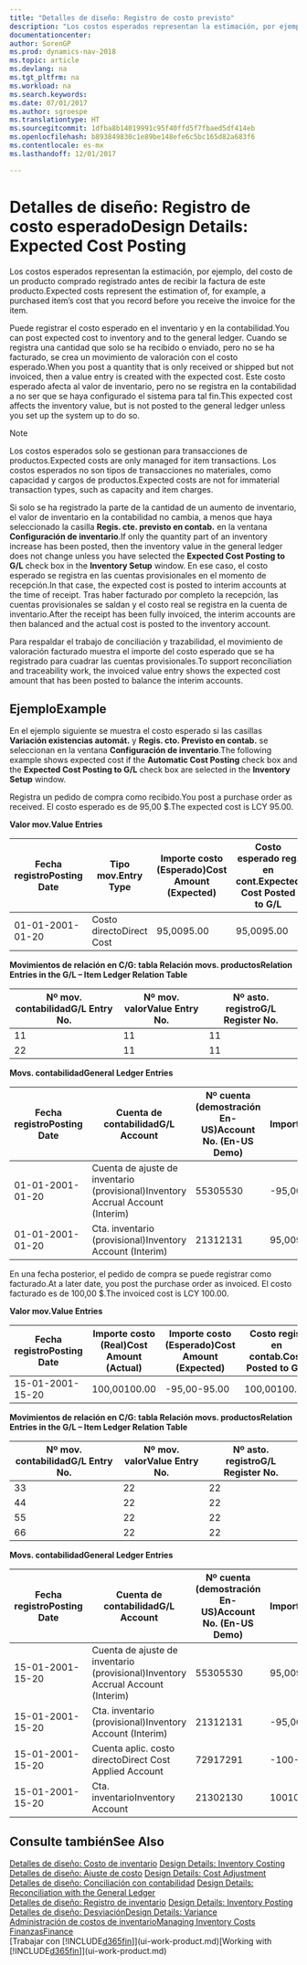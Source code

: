 ```yaml
---
title: "Detalles de diseño: Registro de costo previsto"
description: "Los costos esperados representan la estimación, por ejemplo, del costo de un producto comprado registrado antes de recibir la factura de este producto."
documentationcenter: 
author: SorenGP
ms.prod: dynamics-nav-2018
ms.topic: article
ms.devlang: na
ms.tgt_pltfrm: na
ms.workload: na
ms.search.keywords: 
ms.date: 07/01/2017
ms.author: sgroespe
ms.translationtype: HT
ms.sourcegitcommit: 1dfba8b14019991c95f40ffd5f7fbaed5df414eb
ms.openlocfilehash: b893849830c1e89be148efe6c5bc165d82a683f6
ms.contentlocale: es-mx
ms.lasthandoff: 12/01/2017

---
```

# <a name="design-details-expected-cost-posting"></a><span data-ttu-id="6a5ac-103">Detalles de diseño: Registro de costo esperado</span><span class="sxs-lookup"><span data-stu-id="6a5ac-103">Design Details: Expected Cost Posting</span></span>
<span data-ttu-id="6a5ac-104">Los costos esperados representan la estimación, por ejemplo, del costo de un producto comprado registrado antes de recibir la factura de este producto.</span><span class="sxs-lookup"><span data-stu-id="6a5ac-104">Expected costs represent the estimation of, for example, a purchased item’s cost that you record before you receive the invoice for the item.</span></span>  

 <span data-ttu-id="6a5ac-105">Puede registrar el costo esperado en el inventario y en la contabilidad.</span><span class="sxs-lookup"><span data-stu-id="6a5ac-105">You can post expected cost to inventory and to the general ledger.</span></span> <span data-ttu-id="6a5ac-106">Cuando se registra una cantidad que solo se ha recibido o enviado, pero no se ha facturado, se crea un movimiento de valoración con el costo esperado.</span><span class="sxs-lookup"><span data-stu-id="6a5ac-106">When you post a quantity that is only received or shipped but not invoiced, then a value entry is created with the expected cost.</span></span> <span data-ttu-id="6a5ac-107">Este costo esperado afecta al valor de inventario, pero no se registra en la contabilidad a no ser que se haya configurado el sistema para tal fin.</span><span class="sxs-lookup"><span data-stu-id="6a5ac-107">This expected cost affects the inventory value, but is not posted to the general ledger unless you set up the system up to do so.</span></span>  

> [!NOTE]  
>  <span data-ttu-id="6a5ac-108">Los costos esperados solo se gestionan para transacciones de productos.</span><span class="sxs-lookup"><span data-stu-id="6a5ac-108">Expected costs are only managed for item transactions.</span></span> <span data-ttu-id="6a5ac-109">Los costos esperados no son tipos de transacciones no materiales, como capacidad y cargos de productos.</span><span class="sxs-lookup"><span data-stu-id="6a5ac-109">Expected costs are not for immaterial transaction types, such as capacity and item charges.</span></span>  

 <span data-ttu-id="6a5ac-110">Si solo se ha registrado la parte de la cantidad de un aumento de inventario, el valor de inventario en la contabilidad no cambia, a menos que haya seleccionado la casilla **Regis. cte. previsto en contab.** en la ventana **Configuración de inventario**.</span><span class="sxs-lookup"><span data-stu-id="6a5ac-110">If only the quantity part of an inventory increase has been posted, then the inventory value in the general ledger does not change unless you have selected the **Expected Cost Posting to G/L** check box in the **Inventory Setup** window.</span></span> <span data-ttu-id="6a5ac-111">En ese caso, el costo esperado se registra en las cuentas provisionales en el momento de recepción.</span><span class="sxs-lookup"><span data-stu-id="6a5ac-111">In that case, the expected cost is posted to interim accounts at the time of receipt.</span></span> <span data-ttu-id="6a5ac-112">Tras haber facturado por completo la recepción, las cuentas provisionales se saldan y el costo real se registra en la cuenta de inventario.</span><span class="sxs-lookup"><span data-stu-id="6a5ac-112">After the receipt has been fully invoiced, the interim accounts are then balanced and the actual cost is posted to the inventory account.</span></span>  

 <span data-ttu-id="6a5ac-113">Para respaldar el trabajo de conciliación y trazabilidad, el movimiento de valoración facturado muestra el importe del costo esperado que se ha registrado para cuadrar las cuentas provisionales.</span><span class="sxs-lookup"><span data-stu-id="6a5ac-113">To support reconciliation and traceability work, the invoiced value entry shows the expected cost amount that has been posted to balance the interim accounts.</span></span>  

## <a name="example"></a><span data-ttu-id="6a5ac-114">Ejemplo</span><span class="sxs-lookup"><span data-stu-id="6a5ac-114">Example</span></span>  
 <span data-ttu-id="6a5ac-115">En el ejemplo siguiente se muestra el costo esperado si las casillas **Variación existencias automát.** y **Regis. cto. Previsto en contab.** se seleccionan en la ventana **Configuración de inventario**.</span><span class="sxs-lookup"><span data-stu-id="6a5ac-115">The following example shows expected cost if the **Automatic Cost Posting** check box and the **Expected Cost Posting to G/L** check box are selected in the **Inventory Setup** window.</span></span>  

 <span data-ttu-id="6a5ac-116">Registra un pedido de compra como recibido.</span><span class="sxs-lookup"><span data-stu-id="6a5ac-116">You post a purchase order as received.</span></span> <span data-ttu-id="6a5ac-117">El costo esperado es de 95,00 $.</span><span class="sxs-lookup"><span data-stu-id="6a5ac-117">The expected cost is LCY 95.00.</span></span>  

 <span data-ttu-id="6a5ac-118">**Valor mov.**</span><span class="sxs-lookup"><span data-stu-id="6a5ac-118">**Value Entries**</span></span>  

|<span data-ttu-id="6a5ac-119">Fecha registro</span><span class="sxs-lookup"><span data-stu-id="6a5ac-119">Posting Date</span></span>|<span data-ttu-id="6a5ac-120">Tipo mov.</span><span class="sxs-lookup"><span data-stu-id="6a5ac-120">Entry Type</span></span>|<span data-ttu-id="6a5ac-121">Importe costo (Esperado)</span><span class="sxs-lookup"><span data-stu-id="6a5ac-121">Cost Amount (Expected)</span></span>|<span data-ttu-id="6a5ac-122">Costo esperado reg. en cont.</span><span class="sxs-lookup"><span data-stu-id="6a5ac-122">Expected Cost Posted to G/L</span></span>|<span data-ttu-id="6a5ac-123">Costo esperado</span><span class="sxs-lookup"><span data-stu-id="6a5ac-123">Expected Cost</span></span>|<span data-ttu-id="6a5ac-124">Nº mov. producto</span><span class="sxs-lookup"><span data-stu-id="6a5ac-124">Item Ledger Entry No.</span></span>|<span data-ttu-id="6a5ac-125">Nº mov.</span><span class="sxs-lookup"><span data-stu-id="6a5ac-125">Entry No.</span></span>|  
|------------------|----------------|------------------------------|----------------------------------|-------------------|---------------------------|---------------|  
|<span data-ttu-id="6a5ac-126">01-01-20</span><span class="sxs-lookup"><span data-stu-id="6a5ac-126">01-01-20</span></span>|<span data-ttu-id="6a5ac-127">Costo directo</span><span class="sxs-lookup"><span data-stu-id="6a5ac-127">Direct Cost</span></span>|<span data-ttu-id="6a5ac-128">95,00</span><span class="sxs-lookup"><span data-stu-id="6a5ac-128">95.00</span></span>|<span data-ttu-id="6a5ac-129">95,00</span><span class="sxs-lookup"><span data-stu-id="6a5ac-129">95.00</span></span>|<span data-ttu-id="6a5ac-130">Sí</span><span class="sxs-lookup"><span data-stu-id="6a5ac-130">Yes</span></span>|<span data-ttu-id="6a5ac-131">1</span><span class="sxs-lookup"><span data-stu-id="6a5ac-131">1</span></span>|<span data-ttu-id="6a5ac-132">1</span><span class="sxs-lookup"><span data-stu-id="6a5ac-132">1</span></span>|  

 <span data-ttu-id="6a5ac-133">**Movimientos de relación en C/G: tabla Relación movs. productos**</span><span class="sxs-lookup"><span data-stu-id="6a5ac-133">**Relation Entries in the G/L – Item Ledger Relation Table**</span></span>  

|<span data-ttu-id="6a5ac-134">Nº mov. contabilidad</span><span class="sxs-lookup"><span data-stu-id="6a5ac-134">G/L Entry No.</span></span>|<span data-ttu-id="6a5ac-135">Nº mov. valor</span><span class="sxs-lookup"><span data-stu-id="6a5ac-135">Value Entry No.</span></span>|<span data-ttu-id="6a5ac-136">Nº asto. registro</span><span class="sxs-lookup"><span data-stu-id="6a5ac-136">G/L Register No.</span></span>|  
|--------------------|---------------------|-----------------------|  
|<span data-ttu-id="6a5ac-137">1</span><span class="sxs-lookup"><span data-stu-id="6a5ac-137">1</span></span>|<span data-ttu-id="6a5ac-138">1</span><span class="sxs-lookup"><span data-stu-id="6a5ac-138">1</span></span>|<span data-ttu-id="6a5ac-139">1</span><span class="sxs-lookup"><span data-stu-id="6a5ac-139">1</span></span>|  
|<span data-ttu-id="6a5ac-140">2</span><span class="sxs-lookup"><span data-stu-id="6a5ac-140">2</span></span>|<span data-ttu-id="6a5ac-141">1</span><span class="sxs-lookup"><span data-stu-id="6a5ac-141">1</span></span>|<span data-ttu-id="6a5ac-142">1</span><span class="sxs-lookup"><span data-stu-id="6a5ac-142">1</span></span>|  

 <span data-ttu-id="6a5ac-143">**Movs. contabilidad**</span><span class="sxs-lookup"><span data-stu-id="6a5ac-143">**General Ledger Entries**</span></span>  

|<span data-ttu-id="6a5ac-144">Fecha registro</span><span class="sxs-lookup"><span data-stu-id="6a5ac-144">Posting Date</span></span>|<span data-ttu-id="6a5ac-145">Cuenta de contabilidad</span><span class="sxs-lookup"><span data-stu-id="6a5ac-145">G/L Account</span></span>|<span data-ttu-id="6a5ac-146">Nº cuenta (demostración En-US)</span><span class="sxs-lookup"><span data-stu-id="6a5ac-146">Account No. (En-US Demo)</span></span>|<span data-ttu-id="6a5ac-147">Importe</span><span class="sxs-lookup"><span data-stu-id="6a5ac-147">Amount</span></span>|<span data-ttu-id="6a5ac-148">Nº mov.</span><span class="sxs-lookup"><span data-stu-id="6a5ac-148">Entry No.</span></span>|  
|------------------|------------------|---------------------------------|------------|---------------|  
|<span data-ttu-id="6a5ac-149">01-01-20</span><span class="sxs-lookup"><span data-stu-id="6a5ac-149">01-01-20</span></span>|<span data-ttu-id="6a5ac-150">Cuenta de ajuste de inventario (provisional)</span><span class="sxs-lookup"><span data-stu-id="6a5ac-150">Inventory Accrual Account (Interim)</span></span>|<span data-ttu-id="6a5ac-151">5530</span><span class="sxs-lookup"><span data-stu-id="6a5ac-151">5530</span></span>|<span data-ttu-id="6a5ac-152">-95,00</span><span class="sxs-lookup"><span data-stu-id="6a5ac-152">-95.00</span></span>|<span data-ttu-id="6a5ac-153">2</span><span class="sxs-lookup"><span data-stu-id="6a5ac-153">2</span></span>|  
|<span data-ttu-id="6a5ac-154">01-01-20</span><span class="sxs-lookup"><span data-stu-id="6a5ac-154">01-01-20</span></span>|<span data-ttu-id="6a5ac-155">Cta. inventario (provisional)</span><span class="sxs-lookup"><span data-stu-id="6a5ac-155">Inventory Account (Interim)</span></span>|<span data-ttu-id="6a5ac-156">2131</span><span class="sxs-lookup"><span data-stu-id="6a5ac-156">2131</span></span>|<span data-ttu-id="6a5ac-157">95,00</span><span class="sxs-lookup"><span data-stu-id="6a5ac-157">95.00</span></span>|<span data-ttu-id="6a5ac-158">1</span><span class="sxs-lookup"><span data-stu-id="6a5ac-158">1</span></span>|  

 <span data-ttu-id="6a5ac-159">En una fecha posterior, el pedido de compra se puede registrar como facturado.</span><span class="sxs-lookup"><span data-stu-id="6a5ac-159">At a later date, you post the purchase order as invoiced.</span></span> <span data-ttu-id="6a5ac-160">El costo facturado es de 100,00 $.</span><span class="sxs-lookup"><span data-stu-id="6a5ac-160">The invoiced cost is LCY 100.00.</span></span>  

 <span data-ttu-id="6a5ac-161">**Valor mov.**</span><span class="sxs-lookup"><span data-stu-id="6a5ac-161">**Value Entries**</span></span>  

|<span data-ttu-id="6a5ac-162">Fecha registro</span><span class="sxs-lookup"><span data-stu-id="6a5ac-162">Posting Date</span></span>|<span data-ttu-id="6a5ac-163">Importe costo (Real)</span><span class="sxs-lookup"><span data-stu-id="6a5ac-163">Cost Amount (Actual)</span></span>|<span data-ttu-id="6a5ac-164">Importe costo (Esperado)</span><span class="sxs-lookup"><span data-stu-id="6a5ac-164">Cost Amount (Expected)</span></span>|<span data-ttu-id="6a5ac-165">Costo regis. en contab.</span><span class="sxs-lookup"><span data-stu-id="6a5ac-165">Cost Posted to G/L</span></span>|<span data-ttu-id="6a5ac-166">Costo esperado</span><span class="sxs-lookup"><span data-stu-id="6a5ac-166">Expected Cost</span></span>|<span data-ttu-id="6a5ac-167">Nº mov. producto</span><span class="sxs-lookup"><span data-stu-id="6a5ac-167">Item Ledger Entry No.</span></span>|<span data-ttu-id="6a5ac-168">Nº mov.</span><span class="sxs-lookup"><span data-stu-id="6a5ac-168">Entry No.</span></span>|  
|------------------|----------------------------|------------------------------|-------------------------|-------------------|---------------------------|---------------|  
|<span data-ttu-id="6a5ac-169">15-01-20</span><span class="sxs-lookup"><span data-stu-id="6a5ac-169">01-15-20</span></span>|<span data-ttu-id="6a5ac-170">100,00</span><span class="sxs-lookup"><span data-stu-id="6a5ac-170">100.00</span></span>|<span data-ttu-id="6a5ac-171">-95,00</span><span class="sxs-lookup"><span data-stu-id="6a5ac-171">-95.00</span></span>|<span data-ttu-id="6a5ac-172">100,00</span><span class="sxs-lookup"><span data-stu-id="6a5ac-172">100.00</span></span>|<span data-ttu-id="6a5ac-173">No</span><span class="sxs-lookup"><span data-stu-id="6a5ac-173">No</span></span>|<span data-ttu-id="6a5ac-174">1</span><span class="sxs-lookup"><span data-stu-id="6a5ac-174">1</span></span>|<span data-ttu-id="6a5ac-175">2</span><span class="sxs-lookup"><span data-stu-id="6a5ac-175">2</span></span>|  

 <span data-ttu-id="6a5ac-176">**Movimientos de relación en C/G: tabla Relación movs. productos**</span><span class="sxs-lookup"><span data-stu-id="6a5ac-176">**Relation Entries in the G/L – Item Ledger Relation Table**</span></span>  

|<span data-ttu-id="6a5ac-177">Nº mov. contabilidad</span><span class="sxs-lookup"><span data-stu-id="6a5ac-177">G/L Entry No.</span></span>|<span data-ttu-id="6a5ac-178">Nº mov. valor</span><span class="sxs-lookup"><span data-stu-id="6a5ac-178">Value Entry No.</span></span>|<span data-ttu-id="6a5ac-179">Nº asto. registro</span><span class="sxs-lookup"><span data-stu-id="6a5ac-179">G/L Register No.</span></span>|  
|--------------------|---------------------|-----------------------|  
|<span data-ttu-id="6a5ac-180">3</span><span class="sxs-lookup"><span data-stu-id="6a5ac-180">3</span></span>|<span data-ttu-id="6a5ac-181">2</span><span class="sxs-lookup"><span data-stu-id="6a5ac-181">2</span></span>|<span data-ttu-id="6a5ac-182">2</span><span class="sxs-lookup"><span data-stu-id="6a5ac-182">2</span></span>|  
|<span data-ttu-id="6a5ac-183">4</span><span class="sxs-lookup"><span data-stu-id="6a5ac-183">4</span></span>|<span data-ttu-id="6a5ac-184">2</span><span class="sxs-lookup"><span data-stu-id="6a5ac-184">2</span></span>|<span data-ttu-id="6a5ac-185">2</span><span class="sxs-lookup"><span data-stu-id="6a5ac-185">2</span></span>|  
|<span data-ttu-id="6a5ac-186">5</span><span class="sxs-lookup"><span data-stu-id="6a5ac-186">5</span></span>|<span data-ttu-id="6a5ac-187">2</span><span class="sxs-lookup"><span data-stu-id="6a5ac-187">2</span></span>|<span data-ttu-id="6a5ac-188">2</span><span class="sxs-lookup"><span data-stu-id="6a5ac-188">2</span></span>|  
|<span data-ttu-id="6a5ac-189">6</span><span class="sxs-lookup"><span data-stu-id="6a5ac-189">6</span></span>|<span data-ttu-id="6a5ac-190">2</span><span class="sxs-lookup"><span data-stu-id="6a5ac-190">2</span></span>|<span data-ttu-id="6a5ac-191">2</span><span class="sxs-lookup"><span data-stu-id="6a5ac-191">2</span></span>|  

 <span data-ttu-id="6a5ac-192">**Movs. contabilidad**</span><span class="sxs-lookup"><span data-stu-id="6a5ac-192">**General Ledger Entries**</span></span>  

|<span data-ttu-id="6a5ac-193">Fecha registro</span><span class="sxs-lookup"><span data-stu-id="6a5ac-193">Posting Date</span></span>|<span data-ttu-id="6a5ac-194">Cuenta de contabilidad</span><span class="sxs-lookup"><span data-stu-id="6a5ac-194">G/L Account</span></span>|<span data-ttu-id="6a5ac-195">Nº cuenta (demostración En-US)</span><span class="sxs-lookup"><span data-stu-id="6a5ac-195">Account No. (En-US Demo)</span></span>|<span data-ttu-id="6a5ac-196">Importe</span><span class="sxs-lookup"><span data-stu-id="6a5ac-196">Amount</span></span>|<span data-ttu-id="6a5ac-197">Nº mov.</span><span class="sxs-lookup"><span data-stu-id="6a5ac-197">Entry No.</span></span>|  
|------------------|------------------|---------------------------------|------------|---------------|  
|<span data-ttu-id="6a5ac-198">15-01-20</span><span class="sxs-lookup"><span data-stu-id="6a5ac-198">01-15-20</span></span>|<span data-ttu-id="6a5ac-199">Cuenta de ajuste de inventario (provisional)</span><span class="sxs-lookup"><span data-stu-id="6a5ac-199">Inventory Accrual Account (Interim)</span></span>|<span data-ttu-id="6a5ac-200">5530</span><span class="sxs-lookup"><span data-stu-id="6a5ac-200">5530</span></span>|<span data-ttu-id="6a5ac-201">95,00</span><span class="sxs-lookup"><span data-stu-id="6a5ac-201">95.00</span></span>|<span data-ttu-id="6a5ac-202">4</span><span class="sxs-lookup"><span data-stu-id="6a5ac-202">4</span></span>|  
|<span data-ttu-id="6a5ac-203">15-01-20</span><span class="sxs-lookup"><span data-stu-id="6a5ac-203">01-15-20</span></span>|<span data-ttu-id="6a5ac-204">Cta. inventario (provisional)</span><span class="sxs-lookup"><span data-stu-id="6a5ac-204">Inventory Account (Interim)</span></span>|<span data-ttu-id="6a5ac-205">2131</span><span class="sxs-lookup"><span data-stu-id="6a5ac-205">2131</span></span>|<span data-ttu-id="6a5ac-206">-95,00</span><span class="sxs-lookup"><span data-stu-id="6a5ac-206">-95.00</span></span>|<span data-ttu-id="6a5ac-207">3</span><span class="sxs-lookup"><span data-stu-id="6a5ac-207">3</span></span>|  
|<span data-ttu-id="6a5ac-208">15-01-20</span><span class="sxs-lookup"><span data-stu-id="6a5ac-208">01-15-20</span></span>|<span data-ttu-id="6a5ac-209">Cuenta aplic. costo directo</span><span class="sxs-lookup"><span data-stu-id="6a5ac-209">Direct Cost Applied Account</span></span>|<span data-ttu-id="6a5ac-210">7291</span><span class="sxs-lookup"><span data-stu-id="6a5ac-210">7291</span></span>|<span data-ttu-id="6a5ac-211">-100</span><span class="sxs-lookup"><span data-stu-id="6a5ac-211">-100</span></span>|<span data-ttu-id="6a5ac-212">6</span><span class="sxs-lookup"><span data-stu-id="6a5ac-212">6</span></span>|  
|<span data-ttu-id="6a5ac-213">15-01-20</span><span class="sxs-lookup"><span data-stu-id="6a5ac-213">01-15-20</span></span>|<span data-ttu-id="6a5ac-214">Cta. inventario</span><span class="sxs-lookup"><span data-stu-id="6a5ac-214">Inventory Account</span></span>|<span data-ttu-id="6a5ac-215">2130</span><span class="sxs-lookup"><span data-stu-id="6a5ac-215">2130</span></span>|<span data-ttu-id="6a5ac-216">100</span><span class="sxs-lookup"><span data-stu-id="6a5ac-216">100</span></span>|<span data-ttu-id="6a5ac-217">5</span><span class="sxs-lookup"><span data-stu-id="6a5ac-217">5</span></span>|  

## <a name="see-also"></a><span data-ttu-id="6a5ac-218">Consulte también</span><span class="sxs-lookup"><span data-stu-id="6a5ac-218">See Also</span></span>
 <span data-ttu-id="6a5ac-219">[Detalles de diseño: Costo de inventario](design-details-inventory-costing.md) </span><span class="sxs-lookup"><span data-stu-id="6a5ac-219">[Design Details: Inventory Costing](design-details-inventory-costing.md) </span></span>  
 <span data-ttu-id="6a5ac-220">[Detalles de diseño: Ajuste de costo](design-details-cost-adjustment.md) </span><span class="sxs-lookup"><span data-stu-id="6a5ac-220">[Design Details: Cost Adjustment](design-details-cost-adjustment.md) </span></span>  
 <span data-ttu-id="6a5ac-221">[Detalles de diseño: Conciliación con contabilidad](design-details-reconciliation-with-the-general-ledger.md) </span><span class="sxs-lookup"><span data-stu-id="6a5ac-221">[Design Details: Reconciliation with the General Ledger](design-details-reconciliation-with-the-general-ledger.md) </span></span>  
 <span data-ttu-id="6a5ac-222">[Detalles de diseño: Registro de inventario](design-details-inventory-posting.md) </span><span class="sxs-lookup"><span data-stu-id="6a5ac-222">[Design Details: Inventory Posting](design-details-inventory-posting.md) </span></span>  
 [<span data-ttu-id="6a5ac-223">Detalles de diseño: Desviación</span><span class="sxs-lookup"><span data-stu-id="6a5ac-223">Design Details: Variance</span></span>](design-details-variance.md)  
 [<span data-ttu-id="6a5ac-224">Administración de costos de inventario</span><span class="sxs-lookup"><span data-stu-id="6a5ac-224">Managing Inventory Costs</span></span>](finance-manage-inventory-costs.md)  
 [<span data-ttu-id="6a5ac-225">Finanzas</span><span class="sxs-lookup"><span data-stu-id="6a5ac-225">Finance</span></span>](finance.md)  
 <span data-ttu-id="6a5ac-226">[Trabajar con [!INCLUDE[d365fin](includes/d365fin_md.md)]](ui-work-product.md)</span><span class="sxs-lookup"><span data-stu-id="6a5ac-226">[Working with [!INCLUDE[d365fin](includes/d365fin_md.md)]](ui-work-product.md)</span></span>

